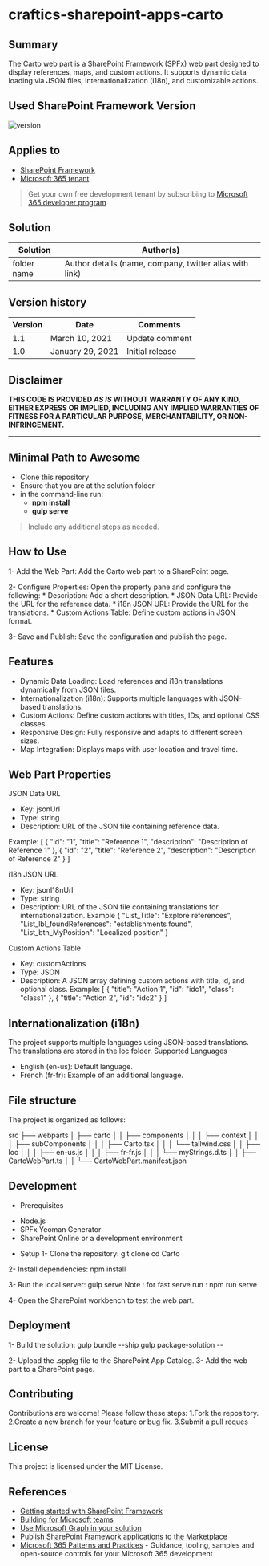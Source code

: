 # craftics-sharepoint-apps-carto

## Summary

The Carto web part is a SharePoint Framework (SPFx) web part designed to display references, maps, and custom actions. It supports dynamic data loading via JSON files, internationalization (i18n), and customizable actions.



## Used SharePoint Framework Version

![version](https://img.shields.io/badge/version-1.20.0-green.svg)

## Applies to

- [SharePoint Framework](https://aka.ms/spfx)
- [Microsoft 365 tenant](https://docs.microsoft.com/en-us/sharepoint/dev/spfx/set-up-your-developer-tenant)

> Get your own free development tenant by subscribing to [Microsoft 365 developer program](http://aka.ms/o365devprogram)

## Solution

| Solution    | Author(s)                                               |
| ----------- | ------------------------------------------------------- |
| folder name | Author details (name, company, twitter alias with link) |

## Version history

| Version | Date             | Comments        |
| ------- | ---------------- | --------------- |
| 1.1     | March 10, 2021   | Update comment  |
| 1.0     | January 29, 2021 | Initial release |

## Disclaimer

**THIS CODE IS PROVIDED _AS IS_ WITHOUT WARRANTY OF ANY KIND, EITHER EXPRESS OR IMPLIED, INCLUDING ANY IMPLIED WARRANTIES OF FITNESS FOR A PARTICULAR PURPOSE, MERCHANTABILITY, OR NON-INFRINGEMENT.**

---

## Minimal Path to Awesome

- Clone this repository
- Ensure that you are at the solution folder
- in the command-line run:
  - **npm install**
  - **gulp serve**

> Include any additional steps as needed.


## How to Use
1- Add the Web Part:
Add the Carto web part to a SharePoint page.

2- Configure Properties:
Open the property pane and configure the following:
    * Description: Add a short description.
    * JSON Data URL: Provide the URL for the reference data.
    * i18n JSON URL: Provide the URL for the translations.
    * Custom Actions Table: Define custom actions in JSON format.

3- Save and Publish:
Save the configuration and publish the page.

## Features

- Dynamic Data Loading: Load references and i18n translations dynamically from JSON files.
- Internationalization (i18n): Supports multiple languages with JSON-based translations.
- Custom Actions: Define custom actions with titles, IDs, and optional CSS classes.
- Responsive Design: Fully responsive and adapts to different screen sizes.
- Map Integration: Displays maps with user location and travel time.



## Web Part Properties
JSON Data URL
* Key: jsonUrl
* Type: string
* Description: URL of the JSON file containing reference data.

Example:
[
  {
    "id": "1",
    "title": "Reference 1",
    "description": "Description of Reference 1"
  },
  {
    "id": "2",
    "title": "Reference 2",
    "description": "Description of Reference 2"
  }
]

i18n JSON URL
* Key: jsonI18nUrl
* Type: string
* Description: URL of the JSON file containing translations for internationalization.
Example
{
  "List_Title": "Explore references",
  "List_lbl_foundReferences": "establishments found",
  "List_btn_MyPosition": "Localized position"
}

Custom Actions Table
* Key: customActions
* Type: JSON
* Description: A JSON array defining custom actions with title, id, and optional class.
Example:
[
  { "title": "Action 1", "id": "idc1", "class": "class1" },
  { "title": "Action 2", "id": "idc2" }
]

## Internationalization (i18n)
The project supports multiple languages using JSON-based translations. The translations are stored in the loc folder.
Supported Languages
- English (en-us): Default language.
- French (fr-fr): Example of an additional language.

## File structure 
The project is organized as follows:

src
├── webparts
│   ├── carto
│   │   ├── components
│   │   │   ├── context
│   │   │   ├── subComponents
│   │   │   ├── Carto.tsx
│   │   │   └── tailwind.css
│   │   ├── loc
│   │   │   ├── en-us.js
│   │   │   ├── fr-fr.js
│   │   │   └── myStrings.d.ts
│   │   ├── CartoWebPart.ts
│   │   └── CartoWebPart.manifest.json

## Development
- Prerequisites
* Node.js
* SPFx Yeoman Generator
* SharePoint Online or a development environment

- Setup
1- Clone the repository:
git clone <repository-url>
cd Carto

2- Install dependencies:
npm install

3- Run the local server:
gulp serve
Note : for fast serve run : npm run serve

4- Open the SharePoint workbench to test the web part.


## Deployment
1- Build the solution:
gulp bundle --ship
gulp package-solution --

2- Upload the .sppkg file to the SharePoint App Catalog.
3- Add the web part to a SharePoint page.


## Contributing
Contributions are welcome! Please follow these steps:
1.Fork the repository.
2.Create a new branch for your feature or bug fix.
3.Submit a pull reques

## License
This project is licensed under the MIT License.

## References

- [Getting started with SharePoint Framework](https://docs.microsoft.com/en-us/sharepoint/dev/spfx/set-up-your-developer-tenant)
- [Building for Microsoft teams](https://docs.microsoft.com/en-us/sharepoint/dev/spfx/build-for-teams-overview)
- [Use Microsoft Graph in your solution](https://docs.microsoft.com/en-us/sharepoint/dev/spfx/web-parts/get-started/using-microsoft-graph-apis)
- [Publish SharePoint Framework applications to the Marketplace](https://docs.microsoft.com/en-us/sharepoint/dev/spfx/publish-to-marketplace-overview)
- [Microsoft 365 Patterns and Practices](https://aka.ms/m365pnp) - Guidance, tooling, samples and open-source controls for your Microsoft 365 development
